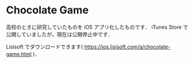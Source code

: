 # Chocolate Game
高校のときに研究していたものを iOS アプリ化したものです．
iTunes Store で公開していましたが，現在は公開停止中です．

Lisisoft でダウンロードできます( https://ios.lisisoft.com/a/chocolate-game.html )．
